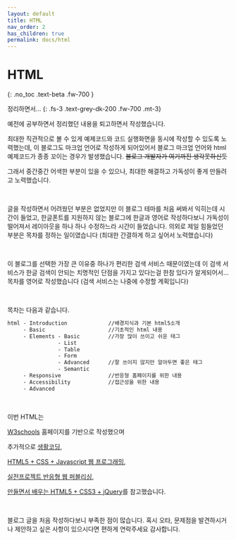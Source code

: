 ```yaml
---
layout: default
title: HTML
nav_order: 2
has_children: true
permalink: docs/html
---
```


# HTML
{: .no_toc .text-beta .fw-700 }

정리하면서...
{: .fs-3 .text-grey-dk-200 .fw-700 .mt-3}

예전에 공부하면서 정리했던 내용을 퇴고하면서 작성했습니다.

최대한 직관적으로 볼 수 있게 예제코드와 코드 실행화면을 동시에 작성할 수 있도록 노력했는데, 이 블로그도 마크업 언어로 작성하게 되어있어서 블로그 마크업 언어와 html 예제코드가 종종 꼬이는 경우가 발생했습니다. ~~블로그 개발자가 여기까진 생각못하신듯~~

그래서 중간중간 어색한 부분이 있을 수 있으나, 최대한 해결하고 가독성이 좋게 만들려고 노력했습니다.

<br>

글을 작성하면서 어려웠던 부분은 없었지만 이 블로그 테마를 처음 써봐서 익히는데 시간이 들었고, 한글폰트를 지원하지 않는 블로그에 한글과 영어로 작성하다보니 가독성이 떨어져서 레이아웃을 하나 하나 수정하느라 시간이 들었습니다. 의외로 제일 힘들었던 부분은 목차를 정하는 일이였습니다 (최대한 간결하게 하고 싶어서 노력했습니다)

<br>

이 블로그를 선택한 가장 큰 이유중 하나가 편리한 검색 서비스 때문이였는데 이 검색 서비스가 한글 검색이 안되는 치명적인 단점을 가지고 있다는걸 한참 있다가 알게되어서... 목차를 영어로 작성했습니다 (검색 서비스는 나중에 수정할 계획입니다)

<br>

목차는 다음과 같습니다.

```html
html - Introduction             //배경지식과 기본 html5소개
     - Basic                    //기초적인 html 내용
     - Elements - Basic         //가장 많이 쓰이고 쉬운 태그
                - List          
                - Table         
                - Form
                - Advanced      //잘 쓰이지 않지만 알아두면 좋은 태그
                - Semantic      
     - Responsive               //반응형 홈페이지를 위한 내용
     - Accessibility            //접근성을 위한 내용
     - Advanced
```

<br>

이번 HTML는

[W3schools](https://www.w3schools.com/) 홈페이지를 기반으로 작성했으며

추가적으로 [생활코딩](https://opentutorials.org/course/3),

[HTML5 + CSS + Javascript 웹 프로그래밍](http://www.webprogramming.co.kr/),

[실전프로젝트 반응형 웹 퍼블리싱](https://book.naver.com/bookdb/book_detail.nhn?bid=7059258), 

[만들면서 배우는 HTML5 + CSS3 + jQuery](https://book.naver.com/bookdb/book_detail.nhn?bid=6837215)를 참고했습니다.

<br>

블로그 글을 처음 작성하다보니 부족한 점이 많습니다. 혹시 오타, 문제점을 발견하시거나 제안하고 싶은 사항이 있으시다면 편하게 연락주세요 감사합니다.
